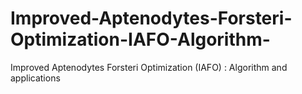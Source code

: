 # Improved-Aptenodytes-Forsteri-Optimization-IAFO-Algorithm-
Improved Aptenodytes Forsteri Optimization (IAFO) : Algorithm and applications
